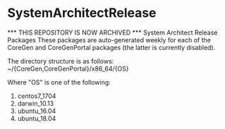 # SystemArchitectRelease
*** THIS REPOSITORY IS NOW ARCHIVED ***
System Architect Release Packages
These packages are auto-generated weekly for each of the CoreGen and CoreGenPortal packages (the latter is currently disabled). 

The directory structure is as follows:
~/{CoreGen,CoreGenPortal}/x86_64/{OS}

Where "OS" is one of the following: 
1. centos7_1704
1. darwin_10.13
1. ubuntu_16.04
1. ubuntu_18.04
